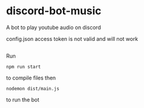 # discord-bot-music

A bot to play youtube audio on discord

config.json access token is not valid and will not work

##

Run

```
npm run start
```

to compile files then

```
nodemon dist/main.js
```

to run the bot
